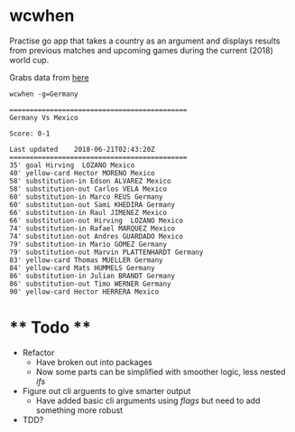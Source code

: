 # wcwhen

Practise go app that takes a country as an argument and displays results from previous matches and upcoming games during the current (2018) world cup.

Grabs data from [here](http://worldcup.sfg.io/matches)

``` wcwhen -g=Germany ```

```
============================================
Germany Vs Mexico

Score: 0-1

Last updated 	2018-06-21T02:43:20Z
============================================
35' goal Hirving  LOZANO Mexico
40' yellow-card Hector MORENO Mexico
58' substitution-in Edson ALVAREZ Mexico
58' substitution-out Carlos VELA Mexico
60' substitution-in Marco REUS Germany
60' substitution-out Sami KHEDIRA Germany
66' substitution-in Raul JIMENEZ Mexico
66' substitution-out Hirving  LOZANO Mexico
74' substitution-in Rafael MARQUEZ Mexico
74' substitution-out Andres GUARDADO Mexico
79' substitution-in Mario GOMEZ Germany
79' substitution-out Marvin PLATTENHARDT Germany
83' yellow-card Thomas MUELLER Germany
84' yellow-card Mats HUMMELS Germany
86' substitution-in Julian BRANDT Germany
86' substitution-out Timo WERNER Germany
90' yellow-card Hector HERRERA Mexico
```

** Todo **
========
* Refactor
    * Have broken out into packages
    * Now some parts can be simplified with smoother logic, less nested _ifs_
* Figure out cli arguents to give smarter output
    * Have added basic cli arguments using _flags_ but need to add something more robust
* TDD?




